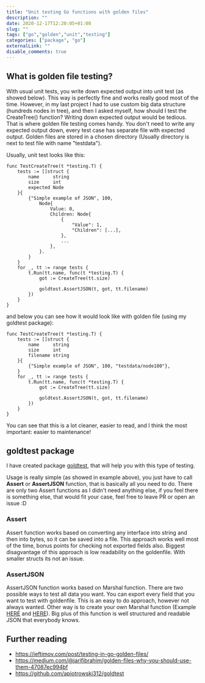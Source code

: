 ```yaml
---
title: "Unit testing Go functions with golden files"
description: ""
date: 2020-12-17T12:20:05+01:00
slug: ""
tags: ["go","golden","unit","testing"]
categories: ["package", "go"]
externalLink: ""
disable_comments: true
---
```


## What is golden file testing? 

With usual unit tests, you write down expected output into unit test (as showed below). This way is perfectly fine and works really good most of the time. However, in my last project I had to use custom big data structure (hundreds nodes in tree), and then I asked myself, how should I test the CreateTree() function? Writing down expected output would be tedious. That is where golden file testing comes handy. You don't need to write any expected output down, every test case has separate file with expected output. Golden files are stored in a chosen directory (Usually directory is next to test file with name "testdata").

Usually, unit test looks like this:

```golang
func TestCreateTree(t *testing.T) {
	tests := []struct {
		name     string
		size     int
		expected Node
	}{
		{"Simple example of JSON", 100,
			Node{
				Value: 0,
				Children: Node{
					{
						"Value": 1,
						"Children": [...],
					},
					...
				},
			}.
		}
	}
	for _, tt := range tests {
		t.Run(tt.name, func(t *testing.T) {
			got := CreateTree(tt.size)

			goldtest.AssertJSON(t, got, tt.filename)
		})
	}
}
```

and below you can see how it would look like with golden file (using my goldtest package):

```golang
func TestCreateTree(t *testing.T) {
	tests := []struct {
		name     string
		size     int
		filename string
	}{
		{"Simple example of JSON", 100, "testdata/node100"},
	}
	for _, tt := range tests {
		t.Run(tt.name, func(t *testing.T) {
			got := CreateTree(tt.size)

			goldtest.AssertJSON(t, got, tt.filename)
		})
	}
}
```

You can see that this is a lot cleaner, easier to read, and I think the most important: easier to maintenance!

## goldtest package

I have created package [goldtest](https://github.com/apiotrowski312/goldtest), that will help you with this type of testing.

Usage is really simple (as showed in example above), you just have to call **Assert** or **AssertJSON** function, that is basically all you need to do. There are only two Assert functions as I didn't need anything else, if you feel there is something else, that would fit your case, feel free to leave PR or open an issue :D

### Assert

Assert function works based on converting any interface into string and then into bytes, so it can be saved into a file. This approach works well most of the time, bonus points for checking not exported fields also. Biggest disagvantage of this approach is low readability on the goldenfile. With smaller structs its not an issue.

### AssertJSON

AssertJSON function works based on Marshal function. There are two possible ways to test all data you want. You can export every field that you want to test with goldenfile. This is an easy to do approach, however not always wanted. Other way is to create your own Marshal function (Example [HERE](http://choly.ca/post/go-json-marshalling/) and [HERE](https://medium.com/@dynastymasra/override-json-marshalling-in-go-cb418102c60f)). Big plus of this function is well structured and readable JSON that everybody knows.

## Further reading
- https://ieftimov.com/post/testing-in-go-golden-files/
- https://medium.com/@jarifibrahim/golden-files-why-you-should-use-them-47087ec994bf
- https://github.com/apiotrowski312/goldtest
